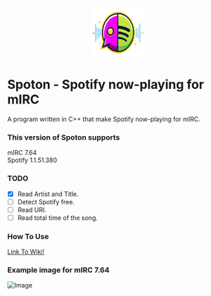 <p align="center">
  <img width="120" height="120" src="https://github.com/turbosmurfen/spoton/blob/main/img/spoton_logo.png">
</p>

# Spoton - Spotify now-playing for mIRC  
A program written in C++ that make Spotify now-playing for mIRC. 
  
### This version of Spoton supports  
mIRC 7.64  
Spotify 1.1.51.380  
  
### TODO
- [x] Read Artist and Title.  
- [ ] Detect Spotify free.  
- [ ] Read URI.   
- [ ] Read total time of the song.  
  
### How To Use
[Link To Wiki!](https://github.com/turbosmurfen/spoton/wiki/Howto)

### Example image for mIRC 7.64
![Image](https://github.com/turbosmurfen/spoton/blob/main/img/spoton_example.png)

